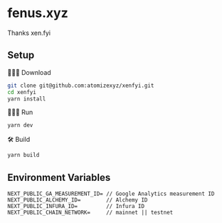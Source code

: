 # fenus.xyz

Thanks xen.fyi

## Setup

🧑🏾‍💻 Download

```sh
git clone git@github.com:atomizexyz/xenfyi.git
cd xenfyi
yarn install
```

🏃🏾‍♂️ Run

```sh
yarn dev
```

🛠️ Build

```sh
yarn build
```

## Environment Variables

```
NEXT_PUBLIC_GA_MEASUREMENT_ID= // Google Analytics measurement ID
NEXT_PUBLIC_ALCHEMY_ID=        // Alchemy ID
NEXT_PUBLIC_INFURA_ID=         // Infura ID
NEXT_PUBLIC_CHAIN_NETWORK=     // mainnet || testnet
```
